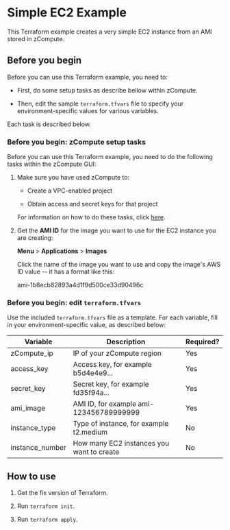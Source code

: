 
# Simple EC2 Example

This Terraform example creates a very simple EC2 instance from an AMI stored in zCompute.

## Before you begin

Before you can use this Terraform example, you need to:

  * First, do some setup tasks as describe bellow within zCompute.

  * Then, edit the sample `terraform.tfvars` file to specify your environment-specific values for various variables.

  Each task is described below.


### Before you begin: zCompute setup tasks

Before you can use this Terraform example, you need to do the following tasks within the zCompute GUI:

1. Make sure you have used zCompute to:

    * Create a VPC-enabled project

    * Obtain access and secret keys for that project

    For information on how to do these tasks, click [here](../README.md).
    

2. Get the **AMI ID** for the image you want to use for the EC2 instance you are creating:

    **Menu** > **Applications** > **Images**
    
    Click the name of the image you want to use and copy the image's AWS ID value -- it has a format like this:
    
    ami-1b8ecb82893a4d1f9d500ce33d90496c
    
    
### Before you begin: edit `terraform.tfvars`

Use the included `terraform.tfvars` file as a template. For each variable, fill in your environment-specific value, as described below:

| Variable        | Description                                 | Required? |
| --------------- | ------------------------------------------- | --------- |
| zCompute_ip     | IP of your zCompute region                  | Yes       |
| access_key      | Access key, for example b5d4e4e9...         | Yes       |
| secret_key      | Secret key, for example fd35f94a...         | Yes       |
| ami_image       | AMI ID, for example ami-123456789999999     | Yes       |
| instance_type   | Type of instance, for example t2.medium     | No        |
| instance_number | How many EC2 instances you want to create   | No        |

## How to use

1. Get the fix version of Terraform.

2. Run `terraform init`.

3. Run `terraform apply`.
